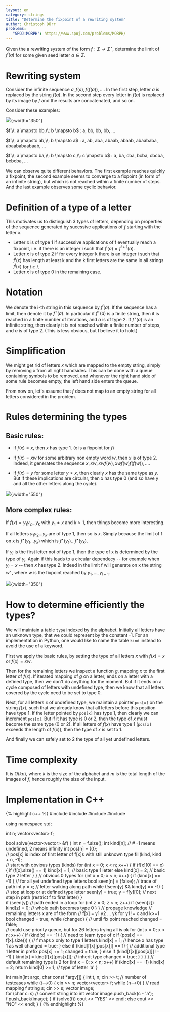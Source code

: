 ```yaml
---
layout: en
category: strings
title: "Determine the fixpoint of a rewriting system"
author: Christoph Dürr
problems:
   "SPOJ:MORPH": https://www.spoj.com/problems/MORPH/
---
```


Given the a rewriting system of the form $f:\Sigma\rightarrow \Sigma^\star$, determine the limit of $f^i(a)$ for some given seed letter $a\in \Sigma$.

# Rewriting system

Consider the infinite sequence $a,f(a),f(f(a)),\ldots$. 
In the first step, letter $a$ is replaced by the string $f(a)$.  In the second step every letter in $f(a)$ is replaced by its image by $f$ and the results are concatenated, and so on. 

Consider these examples:

![]({{site.images}}morph-1.png){:width="350"}


$f:\\: a \mapsto bb,\\: b \mapsto b$
:   a, bb, bb, bb, ...

$f:\\: a \mapsto ab,\\: b \mapsto a$
:   a, ab, aba, abaab, abaab, abaababa, abaababaabaab, ...

$f:\\: a \mapsto ba,\\: b \mapsto c,\\: c \mapsto b$
:   a, ba, cba, bcba, cbcba, bcbcba, ...

We can observe quite different behaviors. The first example reaches quickly a fixpoint, the second example seems to converge to a fixpoint (in form of an infinite string), but which is not reached within a finite number of steps. And the last example observes some cyclic behavior.

# Definition of a type of a letter

This motivates us to distinguish 3 types of letters, depending on properties of the sequence generated by sucessive applications of $f$ starting with the letter $x$.

- Letter $x$ is of type 1 if successive applications of f eventually reach a fixpoint, i.e. if there is an integer i such that $f^i(a)=f^{i+1}(a)$.
- Letter $x$ is of type 2 if for every integer k there is an integer i such that $f^i(x)$ has length at least k and the k first letters are the same in all strings $f^j(x)$ for $j\geq i$.
- Letter $x$ is of type 0 in the remaining case.


# Notation

We denote the i-th string in this sequence by $f^i(a)$.  If the sequence has a limit, then denote it by $f^\star(a)$.  In particular if $f^\star(a)$ is a finite string, then it is reached in a finite number of iterations, and $a$ is of type 2. If $f^\star(a)$ is an infinite string, then clearly it is not reached within a finite number of steps, and $a$ is of type 2.  (This is less obvious, but I believe it to hold.)


# Simplification

We might get rid of letters $x$ which are mapped to the empty string, simply by removing $x$ from all right handsides.  This can be done with a queue containing symbols to be removed, and whenever the right hand side of some rule becomes empty, the left hand side enters the queue.

From now on, let's assume that $f$ does not map to an empty string for all letters considered in the problem.

# Rules determining the types

## Basic rules:

- If $f(x)=x$, then $x$ has type 1. ($x$ is a fixpoint for $f$)
- If $f(x)=xw$ for some arbitrary non empty word $w$, then $x$ is of type 2. Indeed, it generates the sequence $x, xw, xwf(w), xwf(w)f(f(w)), \ldots$.

- If $f(x)=y$ for some letter $y\neq x$, then clearly $x$ has the same type as $y$. But if these implications are circular, then $x$ has type 0 (and so have y and all the other letters along the cycle).

![]({{site.images}}morph-2.png){:width="550"}

## More complex rules:

If $f(x) = y_1 y_2 \ldots y_k$ with  $y_1 \neq x$ and $k > 1$, then things become more interesting.

If all letters $y_1 y_2 \ldots y_k$ are of type 1, then so is $x$. Simply because the limit of f on x is $f^\star(y_1\ldots y_k)$ which is  $f^\star(y_1)\ldots f^\star(y_k)$. 

If $y_i$ is the first letter not of type 1, then the type of x is determined by the type of $y_i$.  Again if this leads to a circular dependecy -- for example when $y_i=x$ -- then $x$ has type 2. Indeed in the limit f will generate on x the string $w^\star$, where $w$ is the fixpoint reached by $y_1,\ldots,y_{i-1}$.

![]({{site.images}}morph-3.png){:width="350"}

# How to determine efficiently the types?

We will maintain a table `type` indexed by the alphabet. Initially all letters have an unknown type, that we could represent by the constant -1. For an implementation in Python, one would like to name the table `kind` instead to avoid the use of a keyword.

First we apply the basic rules, by setting the type of all letters $x$ with 
$f(x)=x$ or  $f(x)=xw$.

Then for the remaining letters we inspect a function $g$, mapping $x$ to the first letter of $f(x)$.  If iterated mapping of $g$ on a letter, ends on a letter with a defined type, then we don't do anything for the moment.  But if it ends on a cycle composed of letters with undefined type, then we know that all letters covered by the cycle need to be set to type 0.

Next, for all letters $x$ of undefined type, we maintain a pointer `pos[x]` on the string $f(x)$, such that we already know that all letters before this position have type 1.  If the letter pointed by `pos[x]` has type 1, then clearly we can increment `pos[x]`.  But if it has type is 0 or 2, then the type of $x$ must become the same type (0 or 2).  If all letters of $f(x)$ have type 1 (`pos[x]` exceeds the length of $f(x)$), then the type of $x$ is set to $1$.

And finally we can safely set to 2 the type of all yet undefined letters.

# Time complexity

It is $O(kn)$, where $k$ is the size of the alphabet and $m$ is the total length of the images of $f$, hence roughly the size of the input.

# Implementation in C++


{% highlight c++ %}
#include <iostream>
#include <map>
#include <vector>
#include <algorithm>

using namespace std;

int n;
vector<vector<int>> f;

bool solve(vector<vector<int>> &f) {
    int n = f.size();
    int kind[n];                // # -1 means undefined, 2 means infinity
    int pos[n] = {0};           
    //  pos[x] is index of first letter of f[x]s with still unknown type
    fill(kind, kind + n, -1);  
    // start with obvious types (kinds)
    for (int x = 0; x < n; x++) {
        if (f[x][0] == x) {
            if (f[x].size() == 1)
                kind[x] = 1;                    // basic type 1 letter
            else
                kind[x] = 2;                    // basic type 2 letter
        }
    }
    // obvious 0 types
    for (int x = 0; x < n; x++) {
        if (kind[x] == -1) {                    // for all yet undefined type letters
            bool seen[n] = {false};             // trace of path
            int y = x;                          // letter walking along path
            while (!seen[y] && kind[y] == -1) { // stop at loop or at defined type letter
                seen[y] = true;
                y = f[y][0];                    // next step in path (restrict f to first letter)
            }                         
            if (seen[y])                        // path ended in a loop
                for (int z = 0; z < n; z++)
                    if (seen[z])
                        kind[z] = 0;            // whole path becomes type 0
        }
    }
    // propage knowledge
    // remaining letters x are of the form 
    // f[x] = y1 y2 ... yk for y1 != x and k>=1
    bool changed = true;
    while (changed) {                               // until fix point reached
        changed = false;        
        // could use priority queue, but for 26 letters trying all is ok
        for (int x = 0; x < n; x++) {
            if (kind[x] == -1) {                    // need to learn type of x
                if (pos[x] == f[x].size()) {        // f maps x only to type 1 letters
                    kind[x] = 1;                    // hence x has type 1 as well
                    changed = true;
                }
                else if (kind[f[x][pos[x]]] == 1) { // additional type 1 letter in prefix
                    pos[x] += 1;
                    changed = true;
                }
                else if (kind[f[x][pos[x]]] != -1) { 
                    kind[x] = kind[f[x][pos[x]]];   // inherit type
                    changed = true;
                }
            }
        }
    }
    // default remaining type is 2
    for (int x = 0; x < n; x++)
        if (kind[x] == -1)
            kind[x] = 2;
    return kind[0] >= 1;    // type of letter 'a'
}

int main(int argc, char const *argv[])
{
    int t, n;
    cin >> t;                   // number of testcases
    while (t-->0) {
        cin >> n;
        vector<vector<int>> f;
        while (n-->0) {         // read mapping f
            string s;
            cin >> s;
            vector<int> image;  
            for (char c: s)     // convert string into int vector
                image.push_back(c - 'a');
            f.push_back(image);
        }
        if (solve(f))
            cout << "YES" << endl;
        else
            cout << "NO" << endl;
    }
}
{% endhighlight %}
